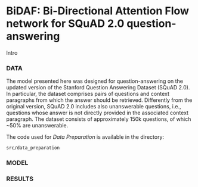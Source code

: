 # BiDAF: Bi-Directional Attention Flow network for SQuAD 2.0 question-answering
Intro

### DATA
The model presented here was designed for question-answering on the updated version of the Stanford Question Answering Dataset (SQuAD 2.0). In particular, the dataset comprises pairs of questions and context paragraphs from which the answer should be retrieved. Differently from the original version, SQuAD 2.0 includes also unanswerable questions, i.e., questions whose answer is not directly provided in the associated context paragraph. The dataset consists of approximately 150k questions, of which ~50% are unanswerable.

The code used for *Data Preparation* is available in the directory:
```
src/data_preparation
```

### MODEL

### RESULTS

